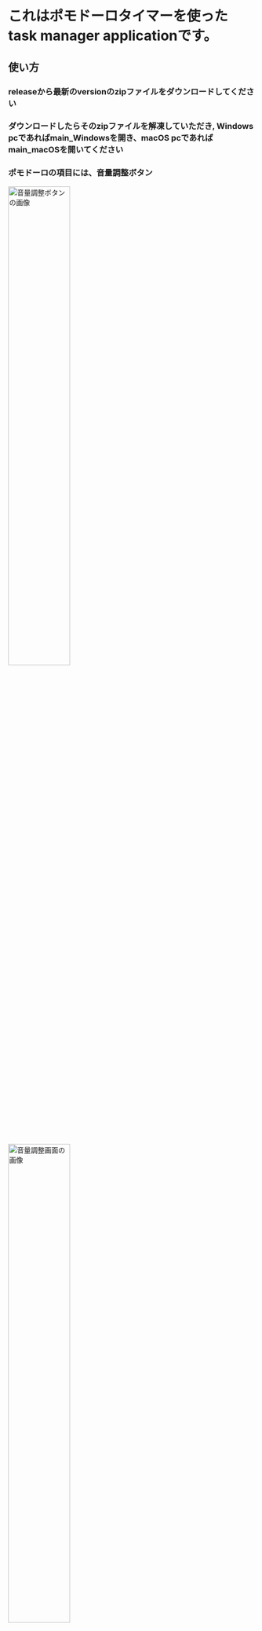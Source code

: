 # これはポモドーロタイマーを使ったtask manager applicationです。

## 使い方
### releaseから最新のversionのzipファイルをダウンロードしてください
### ダウンロードしたらそのzipファイルを解凍していただき, Windows pcであればmain_Windowsを開き、macOS pcであればmain_macOSを開いてください
### ポモドーロの項目には、音量調整ボタン
<img src="readme_img/volume_set_btn.png" alt="音量調整ボタンの画像" style="width: 50%; height: auto;"/>
<img src="readme_img/volume_set.png" alt="音量調整画面の画像" style="width: 50%; height: auto;">

### ポモドーロの時間と休憩時間の設定ボタン
<img src="readme_img/pomodoro_set_btn.png" alt="ポモドーロの設定ボタンの画像" style="width: 50%; height: auto;"/>
<img src="readme_img/pomodoro_set.png" alt="ポモドーロの設定画面の画像" style="width: 50%; height: auto;"/>

### 開始ボタンを押すとポモドーロタイマーが開始し、停止ボタンを押すとストップします、リセットボタンを押すと、累計勉強時間、累計ポモドーロ回数を0にリセットします。
<img src="readme_img/timer_start.png" alt="タイマーの開始ボタン" style="width: 50%; height: auto;"/>
<img src="readme_img/timer_stop.png" alt="タイマーの停止ボタン" style="width: 50%; height: auto;"/>

### 目標時間を決めることができます
<img src="readme_img/goal_time.png" alt="目標時間" style="width: 50%; height: auto;"/>

### 左のタスク選択からタスクを選択ことができます（これは下に書いてある、タスクマネージャーでタスクを追加したら使える）
### タスクを選択して、タイマーを開始することでタスクマネージャの方で色々な情報を管理できます
<img src="readme_img/task_select.png" alt="タスクの選択" style="width: 50%; height: auto;"/>

### 左の欄の上から2つ目のタスクを押すとタスクマネージャーに移動します。

### タスクを追加するためには画面中央上にあるタスク追加欄に文字列を記入して、追加ボタンを押すとタスクを追加できます
<img src="readme_img/task_add_btn.png" alt="タスクの追加ボタン" style="width: 50%; height: auto;"/>
<img src="readme_img/task_task_sel.png" alt="タスク追加後の場所" style="width: 50%; height: auto;"/>

### タスクを追加する際には緊急度と重要度を選択します。　設定すると、タスクの並び替えが行えます
<img src="readme_img/urgency.png" alt="タスクの緊急度と重要度の選択" style="width: 50%; height: auto;">

### タスクを選択すると、右下に各タスクの今までの総合計勉強時間、今日の勉強時間、昨日の勉強時間を表示できる
<img src="readme_img/task_time.png" alt="各タスクの情報" style="width: 50%; height: auto;">

### タスク選択画面で右クリックを押すと編集と削除を行えます
<img src="readme_img/task_task_name_edit.png" alt="タスクの編集と削除" style="width: 50%; height: auto/"/>

### 左のボタンから全タスクの今までの合計勉強時間を0にリセットすることができます
<img src="readme_img/sum_time_edit.png" alt="その日の合計時間の編集" style="width: 50%; height: auto;"/>


### 

#　新しいバージョンをダウンロードする前にやっていただきたいこと
### 新しいバージョンに変更した際に今までに追加したデータが消えてしまう可能性があります、そのためバックアップをとっていただきたいです。
### バックアップの仕方は
### 1. Pythonをインストールする, これはバージョンが3.12.9だと望ましいです
### 2.ターミナルで次のコマンドを打つ
```bash
pip install PyQt6
```
### 3.ターミナルで次のコマンドを打つ
```bash
python3 -c "
from PyQt6.QtCore import QSettings
import os

settings = QSettings('CHU1PC', 'TaskManagerApp')

if not os.path.exists(settings.fileName()):
    print('設定ファイルはまだ存在しません')

settings.beginGroup('')
for key in settings.allKeys():
    print(f'  {key}: {settings.value(key)}')
"
```
### もし設定ファイルはまだ存在しませんと表示されたらインストールしてください
### コマンドを打った後にターミナル上に出力される tasks: []の[]の部分をコピーして, restore.pyのtasks = []の[]
<img src="readme_img/restore.png" alt="taskの復元よう画像" style="width: 50%; height: auto;"/>

## もしzipファイルが動かない場合は制作者に連絡するか、自身でローカルにcloneしていただき次のコマンドをカレントディレクトリをGUIにしてから実行してください

## for mac
```bash
pyinstaller --onefile --windowed --add-data 'audio/*.mp3:audio' --add-data 'img/*:img' --hidden-import PyQt6 main.py
```
## for windows
```bash
pyinstaller --onefile --windowed --add-data "audio/*.mp3:audio" --add-data "img/*:img" --hidden-import PyQt6 main.py
```
